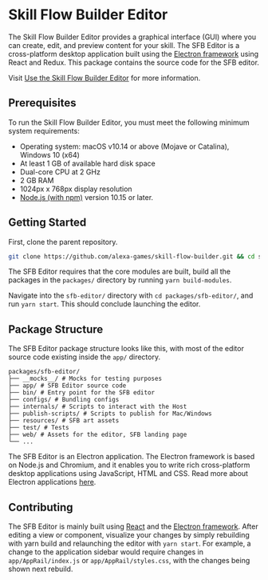 # Skill Flow Builder Editor

The Skill Flow Builder Editor provides a graphical interface (GUI) where you can
create, edit, and preview content for your skill. The SFB Editor is a
cross-platform desktop application built using the [Electron framework](https://www.electronjs.org/)
using React and Redux. This package contains the source code for the SFB editor.

Visit [Use the Skill Flow Builder Editor](https://developer.amazon.com/en-US/docs/alexa/custom-skills/use-the-skill-flow-builder-editor.html)
for more information.

## Prerequisites

To run the Skill Flow Builder Editor, you must meet the following minimum system
requirements:

* Operating system: macOS v10.14 or above (Mojave or Catalina), Windows 10 (x64)
* At least 1 GB of available hard disk space
* Dual-core CPU at 2 GHz
* 2 GB RAM
* 1024px x 768px display resolution
* [Node.js (with npm)](https://nodejs.org/en/download/) version 10.15 or later.

## Getting Started

First, clone the parent repository.

```sh
git clone https://github.com/alexa-games/skill-flow-builder.git && cd skill-flow-builder/
```

The SFB Editor requires that the core modules are built, build all the packages
in the `packages/` directory by running `yarn build-modules`.

Navigate into the `sfb-editor/` directory with `cd packages/sfb-editor/`,
and run `yarn start`. This should conclude launching the editor.

## Package Structure

The SFB Editor package structure looks like this, with most of the editor source
code existing inside the `app/` directory.

```preformatted
packages/sfb-editor/
├── __mocks__/ # Mocks for testing purposes
├── app/ # SFB Editor source code
├── bin/ # Entry point for the SFB editor
├── configs/ # Bundling configs
├── internals/ # Scripts to interact with the Host
├── publish-scripts/ # Scripts to publish for Mac/Windows
├── resources/ # SFB art assets
├── test/ # Tests
├── web/ # Assets for the editor, SFB landing page
└── ...
```

The SFB Editor is an Electron application. The Electron framework is based on
Node.js and Chromium, and it enables you to write rich cross-platform desktop
applications using JavaScript, HTML and CSS. Read more about Electron applications
[here](https://www.electronjs.org/docs).

## Contributing

The SFB Editor is mainly built using [React](https://reactjs.org/docs) and the
[Electron framework](https://www.electronjs.org/docs). After editing a view or
component, visualize your changes by simply rebuilding with yarn build and
relaunching the editor with `yarn start`. For example, a change to the application
sidebar would require changes in `app/AppRail/index.js` or `app/AppRail/styles.css`,
with the changes being shown next rebuild.
